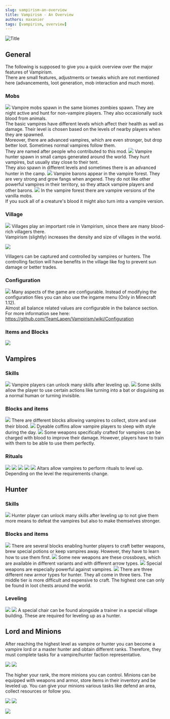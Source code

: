```yaml
---
slug: vampirism-an-overview
title: Vampirism - An Overview
authors: maxanier
tags: [vampirism, overview]
---
```


![Title](img/vampirism-title2.png)

## General

The following is supposed to give you a quick overview over the major features of Vampirism.  
There are small features, adjustments or tweaks which are not mentioned here (advancements, loot generation, mob interaction and much more).

### Mobs

![](img/vampires.jpg)
Vampire mobs spawn in the same biomes zombies spawn. They are night active and hunt for non-vampire players. They also occasionally suck blood from animals.  
The basic vampires have different levels which affect their health as well as damage. Their level is chosen based on the levels of nearby players when they are spawned.  
Moreover, there are advanced vampires, which are even stronger, but drop better loot. Sometimes normal vampires follow them.  
They are named after people who contributed to this mod.
![](img/hunter_camp.png)
Vampire hunter spawn in small camps generated around the world. They hunt vampires, but usually stay close to their tent.  
They also spawn in different levels and sometimes there is an advanced hunter in the camp.
![](img/vampire_forest_baron.png)
Vampire barons appear in the vampire forest. They are very strong and grow fangs when angered. 
They do not like other powerful vampires in their territory, so they attack vampire players and other barons.
![](img/vampire_mobs.jpg)
In the vampire forest there are vampire versions of the vanilla mobs.  
If you suck all of a creature's blood it might also turn into a vampire version.  

### Village
![](img/village.png)
Villages play an important role in Vampirism, since there are many blood-rich villagers there.  
Vampirism (slightly) increases the density and size of villages in the world.  

![](img/vampire_village.png)

Villagers can be captured and controlled by vampires or hunters. The controlling faction will have benefits in the village like fog to prevent sun damage or better trades.



### Configuration
![](img/config.png)
Many aspects of the game are configurable. Instead of modifying the configuration files you can also use the ingame menu (Only in Minecraft 1.12).  
Almost all balance related values are configurable in the balance section. For more information see here: https://github.com/TeamLapen/Vampirism/wiki/Configuration

### Items and Blocks
![](img/item_overview.png)

## Vampires
### Skills
![](img/skills_vampire.png)
Vampire players can unlock many skills after leveling up.
![](img/vampire_actions.png)
Some skills allow the player to use certain actions like turning into a bat or disguising as a normal human or turning invisible.
### Blocks and items
![](img/vampire_blocks.png)
There are different blocks allowing vampires to collect, store and use their blood.
![](img/coffins.png)
Dyeable coffins allow vampire players to sleep with style during the day.
![](img/vampire_weapons.png)
Some weapons specifically crafted for vampires can be charged with blood to improve their damage. However, players have to train with them to be able to use them perfectly.
### Rituals
![](img/altar_inspiration.png)
![](img/altar_infusion.png)
![](img/ritual_infusion_1.png)
![](img/ritual_infusion_2.png)
![](img/ritual_infusion_3.png)
Altars allow vampires to perform rituals to level up. Depending on the level the requirements change.

## Hunter
### Skills
![](img/skills_hunter.png)
Hunter player can unlock many skills after leveling up to not give them more means to defeat the vampires but also to make themselves stronger.

### Blocks and items
![](img/hunter_blocks.png)
There are several blocks enabling hunter players to craft better weapons, brew special potions or keep vampires away. However, they have to learn how to use them first.
![](img/hunter_crossbows.png)
Some new weapons are these crossbows, which are available in different variants and with different arrow types.
![](img/hunter_other_weapons.png)
Special weapons are especially powerful against vampires.
![](img/hunter_armor.png)
There are three different new armor types for hunter. They all come in three tiers. The middle tier is more difficult and expensive to craft. The highest one can only be found in loot chests around the world.

### Leveling
![](img/med_chair.jpg)
![](img/hunter_trainer_house.png)
A special chair can be found alongside a trainer in a special village building. These are required for leveling up as a hunter.



## Lord and Minions

After reaching the highest level as vampire or hunter you can become a vampire lord or a master hunter and obtain different ranks. Therefore, they must complete tasks for a vampire/hunter faction representative.

![](img/vampire_representative.png)
![](img/vampire_representative_screen.png)

The higher your rank, the more minions you can control. Minions can be equipped with weapons and armor, store items in their inventory and be leveled up. You can give your minions various tasks like defend an area, collect resources or follow you.

![](img/minions.png)
![](img/minion_inventory.jpg)

![](img/minions_abilities.jpg)